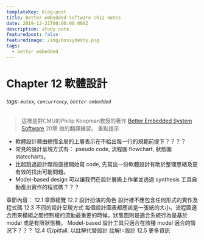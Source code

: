 ```yaml
---
templateKey: blog-post
title: Better embedded software ch12 notes 
date: 2019-12-31T00:00:00.000Z
description: study note
featuredpost: false
featuredimage: /img/bossybeddy.png
tags:
  - better embedded
---
```

Chapter 12 軟體設計
===
###### tags: `mutex`, `concurrency`, `better-embedded`
> 這裡是對CMU的Philip Koopman教授的著作 [Better Embedded System Software](https://www.amazon.com/Better-Embedded-System-Software-Koopman/dp/0984449000) 20章 做的翻譯練習。
重點提示
* 軟體設計藉由總攬全局的上層表示在不給出每一行的規範前提下？？？？
* 常見的設計呈現方式有： pseudo code, 流程圖 flowchart, 狀態圖 statecharts。
* 比起跳過設計階段直接開始寫 code, 先寫出一份軟體設計有助於整理思緒及更有效的找出可能問題。
* Model-based design 可以讓我們在設計層級上作業並透過 synthesis 工具自動產出實作的程式碼？？？

章節內容：
12.1 章節總覽
12.2 設計扮演的角色
設計裡不應包含任何形式的實作及程式碼
12.3 不同的設計呈現方式
每個設計圖表都應該是一張紙的大小。流程圖適合用來模組之間控制權的流動最重要的時候。狀態圖則是適合系統行為是基於 modal 或是有限狀態機。 Model-based 設計工具只適合在該種 model 適合的情況下？？？
12.4 坑/pitfall: 以註解代替設計
註解!=設計
12.5 更多資訊